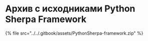 # Архив с исходниками Python Sherpa Framework

{% file src="../../.gitbook/assets/PythonSherpa-framework.zip" %}
